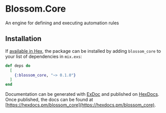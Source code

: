 # Blossom.Core

An engine for defining and executing automation rules

## Installation

If [available in Hex](https://hex.pm/docs/publish), the package can be installed
by adding `blossom_core` to your list of dependencies in `mix.exs`:

```elixir
def deps do
  [
    {:blossom_core, "~> 0.1.0"}
  ]
end
```

Documentation can be generated with [ExDoc](https://github.com/elixir-lang/ex_doc)
and published on [HexDocs](https://hexdocs.pm). Once published, the docs can
be found at [https://hexdocs.pm/blossom_core](https://hexdocs.pm/blossom_core).

